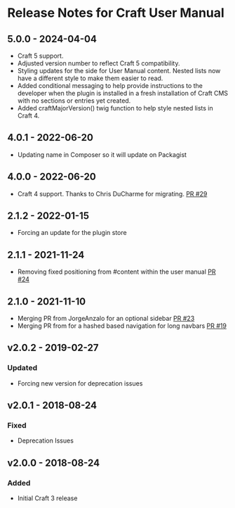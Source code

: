 # Release Notes for Craft User Manual

## 5.0.0 - 2024-04-04
- Craft 5 support.
- Adjusted version number to reflect Craft 5 compatibility.
- Styling updates for the side for User Manual content. Nested lists now have a different style to make them easier to read.
- Added conditional messaging to help provide instructions to the developer when the plugin is installed in a fresh installation of Craft CMS with no sections or entries yet created.
- Added craftMajorVersion() twig function to help style nested lists in Craft 4.

## 4.0.1 - 2022-06-20
- Updating name in Composer so it will update on Packagist

## 4.0.0 - 2022-06-20
- Craft 4 support. Thanks to Chris DuCharme for migrating. [PR #29](https://github.com/roberskine/Craft-User-Manual/pull/29)

## 2.1.2 - 2022-01-15
- Forcing an update for the plugin store

## 2.1.1 - 2021-11-24
- Removing fixed positioning from #content within the user manual [PR #24](https://github.com/roberskine/Craft-User-Manual/pull/24)

## 2.1.0 - 2021-11-10
- Merging PR from JorgeAnzalo for an optional sidebar [PR #23](https://github.com/roberskine/Craft-User-Manual/pull/23)
- Merging PR from for a hashed based navigation for long navbars [PR #19](https://github.com/roberskine/Craft-User-Manual/pull/19)

## v2.0.2 - 2019-02-27
### Updated
- Forcing new version for deprecation issues

## v2.0.1 - 2018-08-24
### Fixed
- Deprecation Issues

## v2.0.0 - 2018-08-24
### Added
- Initial Craft 3 release
